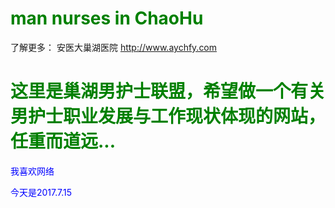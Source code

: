 # man nurses in ChaoHu
<html>
<head>
<style type="text/css">
h1 {color: green}
p {color: blue}
</style>
</head>
<body>
了解更多： 安医大巢湖医院 <a href="http://www.aychfy.com">http://www.aychfy.com</a>
</body>
<h1>这里是巢湖男护士联盟，希望做一个有关男护士职业发展与工作现状体现的网站，任重而道远...</h1>
<p>我喜欢网络</p>
<p>
今天是2017.7.15
</p>
</html>
